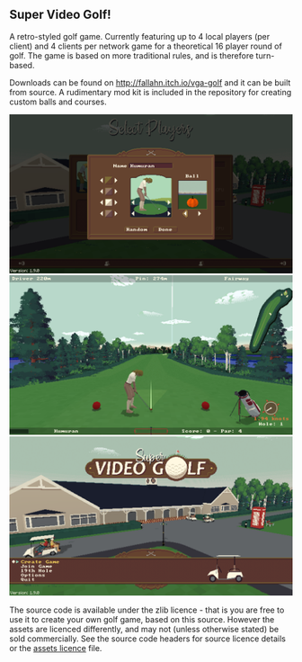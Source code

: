 Super Video Golf!
-----------------

A retro-styled golf game. Currently featuring up to 4 local players (per client) and 4 clients per network game for a theoretical 16 player round of golf. The game is based on more traditional rules, and is therefore turn-based.

Downloads can be found on http://fallahn.itch.io/vga-golf and it can be built from source. A rudimentary mod kit is included in the repository for creating custom balls and courses.

![Super Video Golf](sshot02.png?raw=true "Super Video Golf")
![Super Video Golf](sshot03.png?raw=true "Super Video Golf")
![Super Video Golf](sshot.png?raw=true "Super Video Golf")


The source code is available under the zlib licence - that is you are free to use it to create your own golf game, based on this source. However the assets are licenced differently, and may not (unless otherwise stated) be sold commercially. See the source code headers for source licence details or the [assets licence](assets/license.md) file.